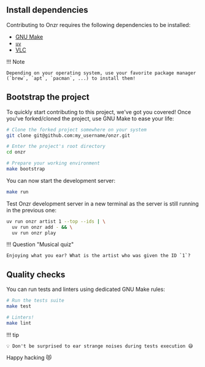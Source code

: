 ## Install dependencies

Contributing to Onzr requires the following dependencies to be installed:

- [GNU Make](https://www.gnu.org/software/make/)
- [`uv`](https://docs.astral.sh/uv/)
- [VLC](https://www.videolan.org/vlc/)

!!! Note

    Depending on your operating system, use your favorite package manager
    (`brew`, `apt`, `pacman`, ...) to install them!

## Bootstrap the project

To quickly start contributing to this project, we've got you covered! Once
you've forked/cloned the project, use GNU Make to ease your life:

```sh
# Clone the forked project somewhere on your system
git clone git@github.com:my_username/onzr.git

# Enter the project's root directory
cd onzr

# Prepare your working environment
make bootstrap
```

You can now start the development server:

```sh
make run
```

Test Onzr development server in a new terminal as the server is still running
in the previous one:

```sh
uv run onzr artist 1 --top --ids | \
  uv run onzr add - && \
  uv run onzr play
```

!!! Question "Musical quiz"

    Enjoying what you ear? What is the artist who was given the ID `1`?

## Quality checks

You can run tests and linters using dedicated GNU Make rules:

```sh
# Run the tests suite
make test

# Linters!
make lint
```

!!! tip

    💡 Don't be surprised to ear strange noises during tests execution 😅

Happy hacking 😻
